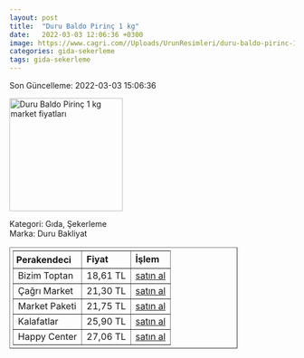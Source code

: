 ```yaml
---
layout: post
title:  "Duru Baldo Pirinç 1 kg"
date:   2022-03-03 12:06:36 +0300
image: https://www.cagri.com//Uploads/UrunResimleri/duru-baldo-pirinc-1-kg-b5f2.jpg
categories: gida-sekerleme
tags: gida-sekerleme
---
```


Son Güncelleme: 2022-03-03 15:06:36

<img src="https://www.cagri.com//Uploads/UrunResimleri/duru-baldo-pirinc-1-kg-b5f2.jpg" width="200" alt="Duru Baldo Pirinç 1 kg market fiyatları" />

Kategori: Gıda, Şekerleme
<br />
Marka: Duru Bakliyat

<table border="1" style="padding: 5px;width:80%;">
  <tr>
    <td style="padding: 5px;"><strong>Perakendeci</strong></td>
    <td><strong>Fiyat</strong></td>
    <td><strong>İşlem</strong></td>
  </tr>
  <tr>
              <td>Bizim Toptan</td>
              <td>18,61 TL</td>
              <td><a target="_blank" href="https://www.bizimtoptan.com.tr/duru-baldo-pirinc-1-kg">satın al</a></td>
            </tr><tr>
              <td>Çağrı Market</td>
              <td>21,30 TL</td>
              <td><a target="_blank" href="https://www.cagri.com/duru-baldo-pirinc-1-kg">satın al</a></td>
            </tr><tr>
              <td>Market Paketi</td>
              <td>21,75 TL</td>
              <td><a target="_blank" href="https://www.marketpaketi.com.tr/duru-bakliyat-baldo-pirinc-1-kg-p-549382">satın al</a></td>
            </tr><tr>
              <td>Kalafatlar</td>
              <td>25,90 TL</td>
              <td><a target="_blank" href="https://www.kalafatlar.com/urun/duru-baldo-pirinc-1-kg">satın al</a></td>
            </tr><tr>
              <td>Happy Center</td>
              <td>27,06 TL</td>
              <td><a target="_blank" href="https://www.happycenter.com.tr/Duru_1000_Gr_Bkl_Pirinc_Baldo">satın al</a></td>
            </tr>
</table>
